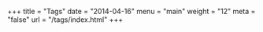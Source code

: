 +++
title = "Tags"
date = "2014-04-16"
menu = "main"
weight = "12"
meta = "false"
url = "/tags/index.html"
+++
